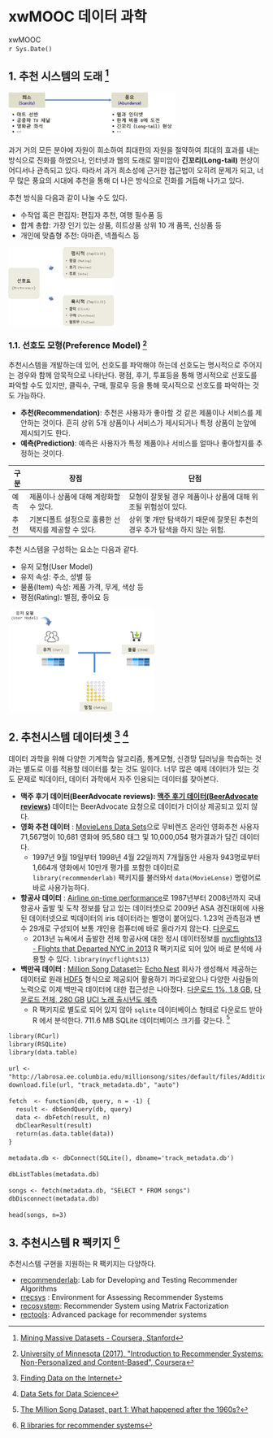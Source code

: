 # xwMOOC 데이터 과학
xwMOOC  
`r Sys.Date()`  
 



## 1. 추천 시스템의 도래 [^mmds-stanford]

[^mmds-stanford]: [Mining Massive Datasets - Coursera, Stanford](https://class.coursera.org/mmds-002)

<img src="fig/from-scarcity-to-abundance.png" alt="희소에서 풍요로 전환" width="65%">

과거 거의 모든 분야에 자원이 희소하여 최대한의 자원을 절약하여 최대의 효과를 내는 방식으로 진화를 하였으나, 인터넷과 웹의 도래로 말미암아 **긴꼬리(Long-tail)** 현상이 어디서나 관측되고 있다. 따라서 과거 희소성에 근거한 접근법이 오히려 문제가 되고, 너무 많은 풍요의 시대에 추천을 통해 더 나은 방식으로 진화를 거듭해 나가고 있다. 

추천 방식을 다음과 같이 나눌 수도 있다.

* 수작업 혹은 편집자: 편집자 추천, 여행 필수품 등
* 합계 총합: 가장 인기 있는 상품, 히트상품 상위 10 개 품목, 신상품 등
* 개인에 맞춤형 추천: 아마존, 넥플릭스 등

<img src="fig/preference_model.png" alt="선호도 모형" width="41%" />

### 1.1. 선호도 모형(Preference Model) [^coursera-recommender-system]

[^coursera-recommender-system]: [University of Minnesota (2017), "Introduction to Recommender Systems: Non-Personalized and Content-Based", Coursera](https://www.coursera.org/learn/recommender-systems-introduction/)

추천시스템을 개발하는데 있어, 선호도를 파악해야 하는데 선호도는 명시적으로 주어지는 경우와 함께 암묵적으로 나타난다.
평점, 후기, 투표등을 통해 명시적으로 선호도를 파악할 수도 있지만, 클릭수, 구매, 팔로우 등을 통해 묵시적으로 
선호도를 파악하는 것도 가능하다.

- **추천(Recommendation)**: 추천은 사용자가 좋아할 것 같은 제품이나 서비스를 제안하는 것이다. 흔히 상위 5개 상품이나 서비스가 제시되거나 특정 상품이 눈앞에 제시되기도 한다.
- **예측(Prediction)**: 예측은 사용자가 특정 제품이나 서비스를 얼마나 좋아할지를 추정하는 것이다.

|   구분   |                장점                                   |                       단점                            |
|----------|-------------------------------------------------------|-------------------------------------------------------|
|   예측   | 제품이나 상품에 대해 계량화할 수 있다.                | 모형이 잘못될 경우 제품이나 상품에 대해 위조될 위험성이 있다. |
|   추천   | 기본디폴트 설정으로 훌륭한 선택지를 제공할 수 있다.   | 상위 몇 개만 탐색하기 때문에 잘못된 추천의 경우 추가 탐색을 하지 않는 위험. |

추천 시스템을 구성하는 요소는 다음과 같다.

- 유저 모형(User Model) 
- 유저 속성: 주소, 성별 등
- 물품(Item) 속성: 제품 가격, 무게, 색상 등
- 평점(Rating): 별점, 좋아요 등

<img src="fig/user-item-rating-model.png" alt="유저-물품-평점 모형" width="57%" />

## 2. 추천시스템 데이터셋 [^Joseph-Rickert] [^big-datasets]

데이터 과학을 위해 다양한 기계학습 알고리즘, 통계모형, 신경망 딥러닝을 학습하는 것과는 별도로 이를 적용할 데이터를 찾는 것도 일이다. 
너무 많은 예제 데이터가 있는 것도 문제로 빅데이터, 데이터 과학에서 자주 인용되는 데이터를 찾아본다.

* **맥주 후기 데이터(BeerAdvocate reviews): [맥주 후기 데이터(BeerAdvocate reviews)](http://snap.stanford.edu/data/web-BeerAdvocate.html)** 데이터는 BeerAdvocate 요청으로 데이터가 더이상 제공되고 있지 않다.
* **영화 추천 데이터** : [MovieLens Data Sets](https://datahub.io/dataset/movielens)으로 무비렌즈 온라인 영화추천 사용자 71,567명이 10,681 영화에 95,580 태그 및 10,000,054 평가결과가 담긴 데이터다.
    * 1997년 9월 19일부터 1998년 4월 22일까지 7개월동안 사용자 943명로부터 1,664개 영화에서 10만개 평가를 포함한 데이터로 `library(recommenderlab)` 팩키지를 불러와서 `data(MovieLense)` 명령어로 바로 사용가능하다.
* **항공사 데이터** : [Airline on-time performance](http://stat-computing.org/dataexpo/2009/)로 1987년부터 2008년까지 국내 항공사 출발 및 도착 정보를 담고 있는 데이터셋으로 2009년 ASA 경진대회에 사용된 데이터넷으로 빅데이터의 iris 데이터라는 별명이 붙어있다. 1.23억 관측점과 변수 29개로 구성되어 보통 개인용 컴퓨터에 바로 올라가지 않는다. [다운로드](http://www.transtats.bts.gov/OT_Delay/OT_DelayCause1.asp)
    * 2013년 뉴욕에서 출발한 전체 항공사에 대한 정시 데이터정보를 [nycflights13 - Flights that Departed NYC in 2013](https://cran.r-project.org/web/packages/nycflights13/) R 팩키지로 되어 있어 바로 분석에 사용할 수 있다. `library(nycflights13)`
* **백만곡 데이터** : [Million Song Dataset](http://labrosa.ee.columbia.edu/millionsong/)는 [Echo Nest](http://the.echonest.com/company/) 회사가 생성해서 제공하는 데이터로 원래 [HDF5](https://www.hdfgroup.org/about/hdf_technologies.html) 형식으로 제공되어 활용하기 까다로왔으나 다양한 사람들의 노력으로 이제 백만곡 데이터에 대한 접근성은 나아졌다. [다운로드 1%, 1.8 GB](http://static.echonest.com/millionsongsubset_full.tar.gz), [다운로드 전체, 280 GB](http://labrosa.ee.columbia.edu/millionsong/pages/getting-dataset) [UCI 노래 출시년도 예측](http://archive.ics.uci.edu/ml/datasets/YearPredictionMSD)
    * R 팩키지로 별도로 되어 있지 않아 `sqlite` 데이터베이스 형태로 다운로드 받아 R 에서 분석한다. 711.6 MB SQLite 데이터베이스 크기를 갖는다. [^million-songs-in-r]

[^million-songs-in-r]: [The Million Song Dataset, part 1: What happened after the 1960s?](https://stattrekker.wordpress.com/2015/08/29/the-million-song-dataset-part-1-what-happened-after-the-1960s/)



~~~{.r}
library(RCurl)
library(RSQLite)
library(data.table)

url <- "http://labrosa.ee.columbia.edu/millionsong/sites/default/files/AdditionalFiles/track_metadata.db"
download.file(url, "track_metadata.db", "auto")

fetch  <- function(db, query, n = -1) {
  result <- dbSendQuery(db, query)
  data <- dbFetch(result, n)
  dbClearResult(result)
  return(as.data.table(data))
}

metadata.db <- dbConnect(SQLite(), dbname='track_metadata.db')

dbListTables(metadata.db)

songs <- fetch(metadata.db, "SELECT * FROM songs")
dbDisconnect(metadata.db)

head(songs, n=3)
~~~


[^Joseph-Rickert]: [Finding Data on the Internet](http://www.inside-r.org/howto/finding-data-internet)

[^big-datasets]: [Data Sets for Data Science](http://www.r-bloggers.com/data-sets-for-data-science/)


## 3. 추천시스템 R 팩키지 [^r-recommender-package]

[^r-recommender-package]: [R libraries for recommender systems](https://gist.github.com/talegari/77c90db326b4848368287e53b1a18e8d)

추천시스템 구현을 지원하는 R 팩키지는 다양하다. 

- [recommenderlab](https://github.com/mhahsler/recommenderlab): Lab for Developing and Testing Recommender Algorithms 
- [rrecsys](https://cran.r-project.org/web/packages/rrecsys/index.html) : Environment for Assessing Recommender Systems
- [recosystem](https://cran.r-project.org/web/packages/recosystem/index.html): Recommender System using Matrix Factorization
- [rectools](https://github.com/Pooja-Rajkumar/rectools): Advanced package for recommender systems


